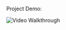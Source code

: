 

Project Demo: 

<img src='https://i.imgur.com/kPPTYhd.gif' title='Video Walkthrough' width='' alt='Video Walkthrough' />

